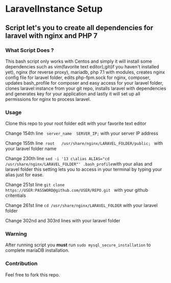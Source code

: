 # LaravelInstance Setup

## Script let's you to create all dependencies for laravel with nginx and PHP 7

### What Script Does ?
This bash script only works with Centos and simply it will install some dependencies such as vim(favorite text editor),git(if you haven't installed yet), nginx (for reverse proxy), mariadb, php 7.1 with modules, creates nginx config file for laravel folder, edits php-fpm.sock for nginx, composer, updates bash_profile for composer and easy access for your laravel folder, clones laravel instance from your git repo, installs laravel with dependencies and generates key for your application and lastly it will set up all permissions for nginx to process laravel.

### Usage 
Clone this repo to your root folder edit with your favorite text editor

Change 154th line ``` server_name  SERVER_IP;``` with your server IP address

Change 155th line  ```root   /usr/share/nginx/LARAVEL_FOLDER/public; ``` with your laravel folder name

Change 230th line ``` sed -i '13 c\alias ALIAS="cd /usr/share/nginx/LARAVEL_FOLDER"' .bash_profile ```with your alias and laravel folder this setting lets you to access in your terminal by typing your alias just for ease.

Change 251st line ```git clone https://USER:PASSWORD@github.com/USER/REPO.git ``` with your github critentials 

Change 261st line ```cd /usr/share/nginx/LARAVEL_FOLDER``` with your laravel folder

Change 302nd and 303rd  lines with your laravel folder

### Warning

After running script you **must** run ```sudo mysql_secure_installation``` to complete mariaDB installation.

### Contribution

Feel free to fork this repo.

